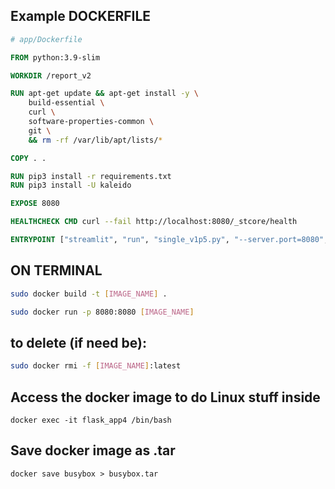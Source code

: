 ## Example DOCKERFILE
```dockerfile
# app/Dockerfile

FROM python:3.9-slim

WORKDIR /report_v2

RUN apt-get update && apt-get install -y \
    build-essential \
    curl \
    software-properties-common \
    git \
    && rm -rf /var/lib/apt/lists/*

COPY . .

RUN pip3 install -r requirements.txt
RUN pip3 install -U kaleido

EXPOSE 8080

HEALTHCHECK CMD curl --fail http://localhost:8080/_stcore/health

ENTRYPOINT ["streamlit", "run", "single_v1p5.py", "--server.port=8080", "--server.address=0.0.0.0"]
```


## ON TERMINAL
```bash
sudo docker build -t [IMAGE_NAME] .

sudo docker run -p 8080:8080 [IMAGE_NAME]
```

## to delete (if need be): 
```bash
sudo docker rmi -f [IMAGE_NAME]:latest
```


## Access the docker image to do Linux stuff inside

`docker exec -it flask_app4 /bin/bash`

## Save docker image as .tar

`docker save busybox > busybox.tar`
